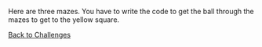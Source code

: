 Here are three mazes. You have to write the code to get the ball through the mazes to get to the yellow square. 

[Back to Challenges](../README.md)